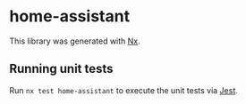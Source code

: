 # home-assistant

This library was generated with [Nx](https://nx.dev).

## Running unit tests

Run `nx test home-assistant` to execute the unit tests via [Jest](https://jestjs.io).

